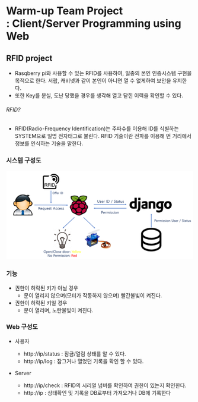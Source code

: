 # Warm-up Team Project </br> : Client/Server Programming using Web
## RFID project
   * Rasqberry pi와 사용할 수 있는 RFID를 사용하여, 일종의 본인 인증시스템 구현을 목적으로 한다.
     서랍, 캐비넷과 같이 본인이 아니면 열 수 없게하여 보안을 유지한다.
   * 또한 Key를 분실, 도난 당했을 경우를 생각해 열고 닫힌 이력을 확인할 수 있다.
###### RFID?
   * RFID(Radio-Frequency Identification)는 주파수를 이용해 ID를 식별하는 SYSTEM으로 일명 전자태그로 불린다. 
     RFID 기술이란 전파를 이용해 먼 거리에서 정보를 인식하는 기술을 말한다.

### 시스템 구성도
<img src="./Image/시스템구성도.PNG">

### 기능
  * 권한이 허락된 키가 아닐 경우
    * 문이 열리지 않으며(모터가 작동하지 않으며) 빨간불빛이 켜진다.
  * 권한이 허락된 키일 경우
    * 문이 열리며, 노란불빛이 켜진다.

### Web 구성도
  * 사용자 
    * http://ip/status : 잠금/열림 상태를 알 수 있다.
    * http://ip/log    : 잠그거나 열었던 기록을 확인 할 수 있다.
    
  * Server
    * http://ip/check  : RFID의 시리얼 넘버를 확인하여 권한이 있는지 확인한다.
    * http://ip        : 상태확인 및 기록을 DB로부터 가져오거나 DB에 기록한다
</br>
</br>

